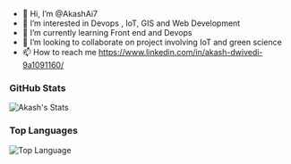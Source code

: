 - 👋 Hi, I’m @AkashAi7
- 👀 I’m interested in Devops , IoT, GIS  and Web Development
- 🌱 I’m currently learning Front end and Devops 
- 💞️ I’m looking to collaborate on project involving IoT and green science 
- 📫 How to reach me https://www.linkedin.com/in/akash-dwivedi-9a1091160/

### GitHub Stats
![Akash's Stats](https://github-readme-stats.vercel.app/api?username=AkashAi7&count_private=true&show_icons=true&theme=radical)

### Top Languages
![Top Language](https://github-readme-stats.vercel.app/api/top-langs/?username=AkashAi7&show_icons=true&theme=radical)
<!---
AkashAi7/AkashAi7 is a ✨ special ✨ repository because its `README.md` (this file) appears on your GitHub profile.
You can click the Preview link to take a look at your changes.
--->
